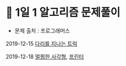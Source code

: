 # 👀 1일 1 알고리즘 문제풀이

* 문제 출처 : 프로그래머스 

2019-12-15 [다리를 지나는 트럭](https://github.com/hyejineee/Algorithm-With-Kotlin/tree/master/1algorithm-1day/passing-truck)


2019-12-18 [멀쩡한 사각형](https://github.com/hyejineee/Algorithm-With-Kotlin/tree/master/1algorithm-1day/fine-rectangle), [프린터](https://github.com/hyejineee/Algorithm-With-Kotlin/tree/master/1algorithm-1day/printer)

